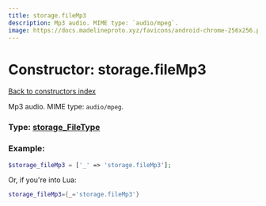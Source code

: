 ```yaml
---
title: storage.fileMp3
description: Mp3 audio. MIME type: `audio/mpeg`.
image: https://docs.madelineproto.xyz/favicons/android-chrome-256x256.png
---
```

# Constructor: storage.fileMp3  
[Back to constructors index](index.md)



Mp3 audio. MIME type: `audio/mpeg`.




### Type: [storage\_FileType](../types/storage_FileType.md)


### Example:

```php
$storage_fileMp3 = ['_' => 'storage.fileMp3'];
```  


Or, if you're into Lua:

```lua
storage_fileMp3={_='storage.fileMp3'}

```



